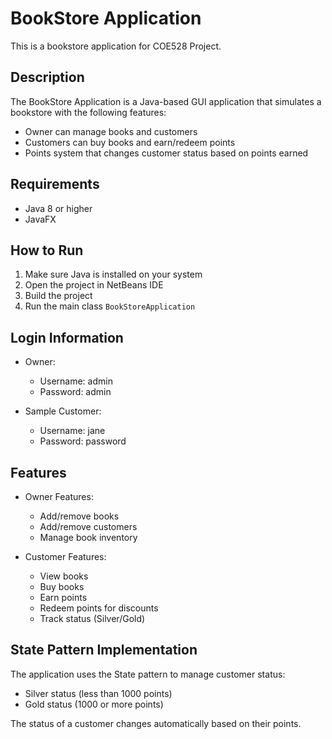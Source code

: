 # BookStore Application

This is a bookstore application for COE528 Project.

## Description

The BookStore Application is a Java-based GUI application that simulates a bookstore with the following features:
- Owner can manage books and customers
- Customers can buy books and earn/redeem points
- Points system that changes customer status based on points earned

## Requirements

- Java 8 or higher
- JavaFX

## How to Run

1. Make sure Java is installed on your system
2. Open the project in NetBeans IDE
3. Build the project
4. Run the main class `BookStoreApplication`

## Login Information

- Owner: 
  - Username: admin
  - Password: admin
  
- Sample Customer:
  - Username: jane
  - Password: password

## Features

- Owner Features:
  - Add/remove books
  - Add/remove customers
  - Manage book inventory

- Customer Features:
  - View books
  - Buy books
  - Earn points
  - Redeem points for discounts
  - Track status (Silver/Gold)

## State Pattern Implementation

The application uses the State pattern to manage customer status:
- Silver status (less than 1000 points)
- Gold status (1000 or more points)

The status of a customer changes automatically based on their points. 